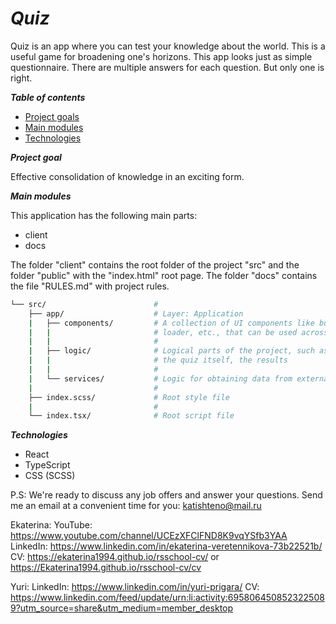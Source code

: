 # **_Quiz_**

Quiz is an app where you can test your knowledge about the world. This is a useful game for broadening one's horizons. This app looks just as simple questionnaire. There are multiple answers for each question. But only one is right.

**_Table of contents_**

- [Project goals](#project-goals)
- [Main modules](#main-modules)
- [Technologies](#technologies)

**_Project goal_**

Effective consolidation of knowledge in an exciting form.

**_Main modules_**

This application has the following main parts:

- client
- docs

The folder "client" contains the root folder of the project "src" and the folder "public" with the "index.html" root page.
The folder "docs" contains the file "RULES.md" with project rules.

```sh
└── src/                        #
    ├── app/                    # Layer: Application
    |   ├── components/         # A collection of UI components like buttons, modals, inputs,
    |   |                       # loader, etc., that can be used across various files in the project.                        
    |   |                       #
    |   ├── logic/              # Logical parts of the project, such as the main menu page,
    |   |                       # the quiz itself, the results
    |   |                       #
    |   └── services/           # Logic for obtaining data from external sources
    |                           #
    ├── index.scss/             # Root style file 
    |                           #
    └── index.tsx/              # Root script file                  
```

**_Technologies_**

- React
- TypeScript
- CSS (SCSS)

P.S:
We're ready to discuss any job offers and answer your questions. Send me an email at a convenient time for you:
katishteno@mail.ru

Ekaterina:
YouTube: https://www.youtube.com/channel/UCEzXFClFND8K9vqYSfb3YAA
LinkedIn: https://www.linkedin.com/in/ekaterina-veretennikova-73b22521b/
CV: https://ekaterina1994.github.io/rsschool-cv/ or https://Ekaterina1994.github.io/rsschool-cv/cv

Yuri:
LinkedIn: https://www.linkedin.com/in/yuri-prigara/
CV: https://www.linkedin.com/feed/update/urn:li:activity:6958064508523225089?utm_source=share&utm_medium=member_desktop
